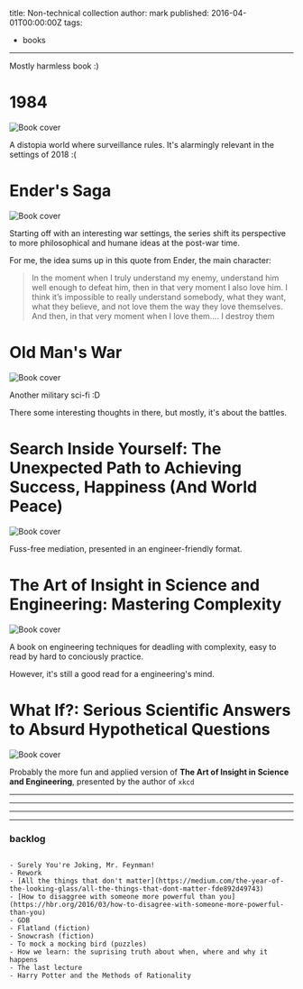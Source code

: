 title: Non-technical collection
author: mark
published: 2016-04-01T00:00:00Z
tags:
  - books
----

Mostly harmless book :)

# 1984

![Book cover](https://images.gr-assets.com/books/1348990566l/5470.jpg)

A distopia world where surveillance rules. It's alarmingly relevant in the settings of 2018 :(

# Ender's Saga

![Book cover](https://images.gr-assets.com/books/1295660894l/7967.jpg)

Starting off with an interesting war settings, the series shift its perspective to more philosophical and humane ideas at the post-war time.

For me, the idea sums up in this quote from Ender, the main character:

> In the moment when I truly understand my enemy, understand him well enough to defeat him, then in that very moment I also love him. I think it’s impossible to really understand somebody, what they want, what they believe, and not love them the way they love themselves. And then, in that very moment when I love them.... I destroy them

# Old Man's War

![Book cover](https://images.gr-assets.com/books/1487044882l/51964.jpg)

Another military sci-fi :D

There some interesting thoughts in there, but mostly, it's about the battles.

# Search Inside Yourself: The Unexpected Path to Achieving Success, Happiness (And World Peace)

![Book cover](https://images.gr-assets.com/books/1335724389l/12921211.jpg)

Fuss-free mediation, presented in an engineer-friendly format.

# The Art of Insight in Science and Engineering: Mastering Complexity

![Book cover](https://images.gr-assets.com/books/1400838558l/22050657.jpg)

A book on engineering techniques for deadling with complexity, easy to read by hard to conciously practice.

However, it's still a good read for a engineering's mind.

# What If?: Serious Scientific Answers to Absurd Hypothetical Questions

![Book cover](https://images.gr-assets.com/books/1451351509l/21413662.jpg)

Probably the more fun and applied version of **The Art of Insight in Science and Engineering**,
presented by the author of `xkcd`


<hr/>
<hr/>
<hr/>

******

### backlog

<pre class="language-bash"><code class="language-bash">
- Surely You're Joking, Mr. Feynman!
- Rework
- [All the things that don't matter](https://medium.com/the-year-of-the-looking-glass/all-the-things-that-dont-matter-fde892d49743)
- [How to disaggree with someone more powerful than you](https://hbr.org/2016/03/how-to-disagree-with-someone-more-powerful-than-you)
- GDB
- Flatland (fiction)
- Snowcrash (fiction)
- To mock a mocking bird (puzzles)
- How we learn: the suprising truth about when, where and why it happens
- The last lecture
- Harry Potter and the Methods of Rationality
</code></pre>


